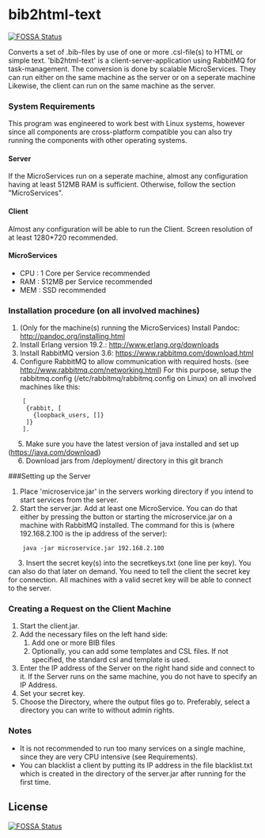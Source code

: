 # bib2html-text
[![FOSSA Status](https://app.fossa.com/api/projects/git%2Bgithub.com%2Flukro%2Fbib2html-text.svg?type=shield)](https://app.fossa.com/projects/git%2Bgithub.com%2Flukro%2Fbib2html-text?ref=badge_shield)

Converts a set of .bib-files by use of one or more .csl-file(s) to HTML or simple text. 'bib2html-text' is a client-server-application using RabbitMQ for task-management.
The conversion is done by scalable MicroServices. They can run either on the same machine as the server or on a seperate machine
Likewise, the client can run on the same machine as the server.

### System Requirements
This program was engineered to work best with Linux systems, however since all components are cross-platform compatible
you can also try running the components with other operating systems.

#### Server
If the MicroServices run on a seperate machine, almost any configuration having at least 512MB RAM is sufficient.
Otherwise, follow the section "MicroServices".

#### Client
Almost any configuration will be able to run the Client. 
Screen resolution of at least 1280*720 recommended.

#### MicroServices
- CPU : 1 Core per Service recommended
- RAM : 512MB per Service recommended
- MEM : SSD recommended

### Installation procedure (on all involved machines)
1. (Only for the machine(s) running the MicroServices) Install Pandoc: http://pandoc.org/installing.html
2. Install Erlang version 19.2.: http://www.erlang.org/downloads
3. Install RabbitMQ version 3.6: https://www.rabbitmq.com/download.html
4. Configure RabbitMQ to allow communication with required hosts. (see http://www.rabbitmq.com/networking.html)
   For this purpose, setup the rabbitmq.config (/etc/rabbitmq/rabbitmq.config on Linux) on all involved machines
   like this:
```
    [
     {rabbit, [
       {loopback_users, []}
     ]}
    ].
```
&nbsp;&nbsp;&nbsp;&nbsp;&nbsp;5\. Make sure you have the latest version of java installed and set up (https://java.com/download) <br />
&nbsp;&nbsp;&nbsp;&nbsp;&nbsp;6\. Download jars from /deployment/ directory in this git branch

###Setting up the Server
1. Place 'microservice.jar' in the servers working directory if you intend to start services from the server.
2. Start the server.jar. Add at least one MicroService. You can do that either by pressing the button or
    starting the microservice.jar on a machine with RabbitMQ installed.
    The command for this is (where 192.168.2.100 is the ip address of the server):
```
    java -jar microservice.jar 192.168.2.100
```
&nbsp;&nbsp;&nbsp;&nbsp;&nbsp;3\. Insert the secret key(s) into the secretkeys.txt (one line per key). You can also do that later on demand.
You need to tell the client the secret key for connection. All machines with a valid secret key will be able to
connect to the server.

### Creating a Request on the Client Machine
1. Start the client.jar.
2. Add the necessary files on the left hand side:
    1. Add one or more BIB files
    2. Optionally, you can add some templates and CSL files. If not specified, the standard csl and template is used.
3. Enter the IP address of the Server on the right hand side and connect to it. If the Server runs on the same machine, you do not have to specify an IP Address.
4. Set your secret key.
5. Choose the Directory, where the output files go to. Preferably, select a directory you can write to without admin rights.

### Notes
- It is not recommended to run too many services on a single machine, since they are very CPU intensive (see Requirements).
- You can blacklist a client by putting its IP address in the file blacklist.txt which is created in the directory
of the server.jar after running for the first time.

## License
[![FOSSA Status](https://app.fossa.com/api/projects/git%2Bgithub.com%2Flukro%2Fbib2html-text.svg?type=large)](https://app.fossa.com/projects/git%2Bgithub.com%2Flukro%2Fbib2html-text?ref=badge_large)